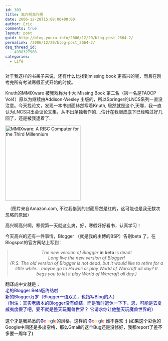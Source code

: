 ```yaml
---
id: 303
title: 高兴啊高兴啊
date: 2006-12-20T15:08:00+00:00
author: Eric
comments: true
layout: post
guid: http://blog.youxu.info/2006/12/20/blog-post_2664-2/
permalink: /2006/12/20/blog-post_2664-2/
dsq_thread_id:
  - 4938327908
categories:
  - Life
---
```

对于我这样的书呆子来说，还有什么比找到missing book 更高兴的呢，而且在刚考完所有考试寒假正式开始的时候。
   
Knuth的MMIXware 被我戏称为十大 Missing Book 第二名（第一名是TAOCP Vol4）原以为继续由Addison-Wesley 出版的，所以Springer的LNCS系列一直没注意。今天找论文，发现一本书封面赫然写着Knuth, 居然就是这个,天哪，我一直认为LNCS只出会议论文集，从不出单独著作的&#8230;.估计在我眼皮底下已经略过好几回了，还是被我逮着了..
   
[ <img src="http://ec1.images-amazon.com/images/P/3540669388.01._BO2,204,203,200_PIsitb-dp-500-arrow,TopRight,45,-64_OU01_AA240_SH20_SCLZZZZZZZ_.jpg" id="prodImage" onmouseover="sitb_showLayer(&#39;bookpopover&#39;); return false;" onmouseout="sitb_doHide(&#39;bookpopover&#39;); return false;" alt="MMIXware: A RISC Computer for the Third Millennium" border="0" height="240" width="240" />](http://www.amazon.com/gp/reader/3540669388/ref=sib_dp_pt/105-1411363-1088433#reader-link)
  
&nbsp; （图片来自Amazon.com, 不过我借到的封面居然是红的，这可能也是我无数次忽略的原因）

高兴啊高兴啊，寒假第一天就这么爽，好，寒假好好看书，认真学习！

今天高兴的还有一件事情，Blogger （就是我的主博的BSP）告别beta 了。在Blogspot的官方网站上写到：

<blockquote style="border-left: 1px solid rgb(204, 204, 204); margin: 0pt 0pt 0pt 0.8ex; padding-left: 1ex;" class="gmail_quote">
  <div style="text-align: center;">
    <span style="font-style: italic;">The new version of Blogger </span><span style="font-weight: bold;">in beta</span> is dead!<br /> <span style="font-style: italic;">Long live the new version of Blogger!</span><br /> <span style="font-size: 85%;"> </span><span style="font-style: italic;">(P.S. The old version of Blogger is not dead, but it would like to retire for a little while&#8230; maybe go to Hawaii or play World of Warcraft all day? It begs you to let it play World of Warcraft all day.)</span>
  </div>
</blockquote>

翻译成中文就是：<br style="color: rgb(0, 0, 153);" /><span style="color: rgb(0, 0, 153);">老的Blogger Beta版终结啦</span> <br style="color: rgb(0, 0, 153);" /><span style="color: rgb(0, 0, 153);">新的Blogger万岁（Blogger一语双关，也指写Blog的人）</span><br style="color: rgb(0, 0, 153);" /><span style="color: rgb(0, 0, 153);">（附注：其实老版本的Blogger没有终结，而是暂时退休一下下，恩，可能是去夏威夷度假了吧，要不就是整天玩魔兽世界？ 它请求你让他整天玩魔兽世界的）<br /> <br style="color: rgb(0, 0, 0);" /></span><span style="color: rgb(0, 0, 0);">这个才是我熟悉的</span><span style="color: rgb(0, 0, 153); font-weight: bold;">G</span><span style="font-weight: bold;"></span><span style="color: rgb(255, 0, 0);">o</span> <span style="color: rgb(255, 204, 51);">o</span><span style="color: rgb(0, 0, 153);">g</span><span style="color: rgb(0, 153, 0);">l</span><span style="color: rgb(255, 0, 0);">e</span>的风格，这样的 <span style="color: rgb(0, 0, 153);"></span><span style="color: rgb(0, 0, 0);"></span><span style="color: rgb(0, 0, 153); font-weight: bold;">G</span><span style="font-weight: bold;"></span><span style="color: rgb(255, 0, 0);">o</span><span style="color: rgb(255, 204, 51);">o</span> <span style="color: rgb(0, 0, 153);">g</span><span style="color: rgb(0, 153, 0);">l</span><span style="color: rgb(255, 0, 0);">e</span><span style="color: rgb(0, 0, 153);"></span> <span style="color: rgb(0, 0, 0);">谁不喜欢 :) (如果这个彩色的Google中间还是多出空格，那么Gmail的这个Bug还是没修好，我都report了差不多要一周年了)</span>